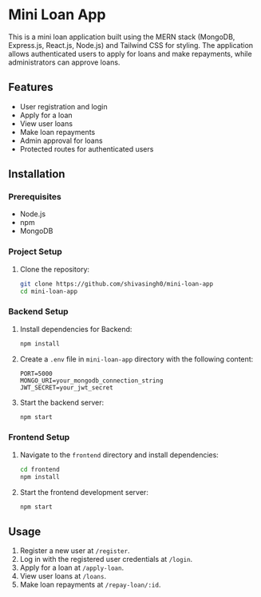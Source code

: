 # Mini Loan App

This is a mini loan application built using the MERN stack (MongoDB, Express.js, React.js, Node.js) and Tailwind CSS for styling. The application allows authenticated users to apply for loans and make repayments, while administrators can approve loans.

## Features

- User registration and login
- Apply for a loan
- View user loans
- Make loan repayments
- Admin approval for loans
- Protected routes for authenticated users

## Installation

### Prerequisites

- Node.js
- npm
- MongoDB

### Project Setup

1. Clone the repository:

    ```bash
    git clone https://github.com/shivasingh0/mini-loan-app
    cd mini-loan-app
    ```

### Backend Setup

1. Install dependencies for Backend:

    ```bash
    npm install
    ```

2. Create a `.env` file in `mini-loan-app` directory with the following content:

    ```env
    PORT=5000
    MONGO_URI=your_mongodb_connection_string
    JWT_SECRET=your_jwt_secret
    ```

3. Start the backend server:

    ```bash
    npm start
    ```

### Frontend Setup

1. Navigate to the `frontend` directory and install dependencies:

    ```bash
    cd frontend
    npm install
    ```

2. Start the frontend development server:

    ```bash
    npm start
    ```

## Usage

1. Register a new user at `/register`.
2. Log in with the registered user credentials at `/login`.
3. Apply for a loan at `/apply-loan`.
4. View user loans at `/loans`.
5. Make loan repayments at `/repay-loan/:id`.

